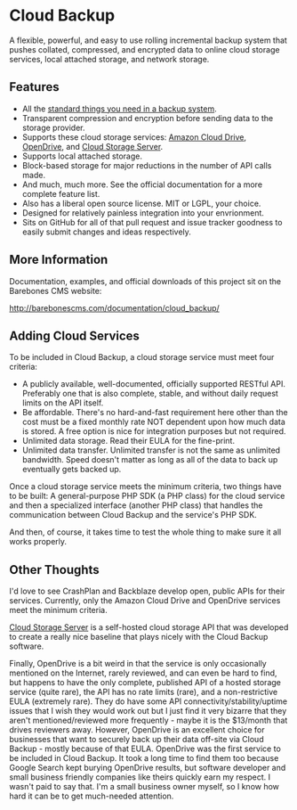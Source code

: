 Cloud Backup
============

A flexible, powerful, and easy to use rolling incremental backup system that pushes collated, compressed, and encrypted data to online cloud storage services, local attached storage, and network storage.

Features
--------

* All the [standard things you need in a backup system](http://barebonescms.com/documentation/cloud_backup/).
* Transparent compression and encryption before sending data to the storage provider.
* Supports these cloud storage services:  [Amazon Cloud Drive](https://www.amazon.com/clouddrive), [OpenDrive](https://www.opendrive.com/), and [Cloud Storage Server](http://barebonescms.com/documentation/cloud_storage_server/).
* Supports local attached storage.
* Block-based storage for major reductions in the number of API calls made.
* And much, much more.  See the official documentation for a more complete feature list.
* Also has a liberal open source license.  MIT or LGPL, your choice.
* Designed for relatively painless integration into your envrionment.
* Sits on GitHub for all of that pull request and issue tracker goodness to easily submit changes and ideas respectively.

More Information
----------------

Documentation, examples, and official downloads of this project sit on the Barebones CMS website:

http://barebonescms.com/documentation/cloud_backup/

Adding Cloud Services
---------------------

To be included in Cloud Backup, a cloud storage service must meet four criteria:

* A publicly available, well-documented, officially supported RESTful API.  Preferably one that is also complete, stable, and without daily request limits on the API itself.
* Be affordable.  There's no hard-and-fast requirement here other than the cost must be a fixed monthly rate NOT dependent upon how much data is stored.  A free option is nice for integration purposes but not required.
* Unlimited data storage.  Read their EULA for the fine-print.
* Unlimited data transfer.  Unlimited transfer is not the same as unlimited bandwidth.  Speed doesn't matter as long as all of the data to back up eventually gets backed up.

Once a cloud storage service meets the minimum criteria, two things have to be built:  A general-purpose PHP SDK (a PHP class) for the cloud service and then a specialized interface (another PHP class) that handles the communication between Cloud Backup and the service's PHP SDK.

And then, of course, it takes time to test the whole thing to make sure it all works properly.

Other Thoughts
--------------

I'd love to see CrashPlan and Backblaze develop open, public APIs for their services.  Currently, only the Amazon Cloud Drive and OpenDrive services meet the minimum criteria.

[Cloud Storage Server](http://barebonescms.com/documentation/cloud_storage_server/) is a self-hosted cloud storage API that was developed to create a really nice baseline that plays nicely with the Cloud Backup software.

Finally, OpenDrive is a bit weird in that the service is only occasionally mentioned on the Internet, rarely reviewed, and can even be hard to find, but happens to have the only complete, published API of a hosted storage service (quite rare), the API has no rate limits (rare), and a non-restrictive EULA (extremely rare).  They do have some API connectivity/stability/uptime issues that I wish they would work out but I just find it very bizarre that they aren't mentioned/reviewed more frequently - maybe it is the $13/month that drives reviewers away.  However, OpenDrive is an excellent choice for businesses that want to securely back up their data off-site via Cloud Backup - mostly because of that EULA.  OpenDrive was the first service to be included in Cloud Backup.  It took a long time to find them too because Google Search kept burying OpenDrive results, but software developer and small business friendly companies like theirs quickly earn my respect.  I wasn't paid to say that.  I'm a small business owner myself, so I know how hard it can be to get much-needed attention.
